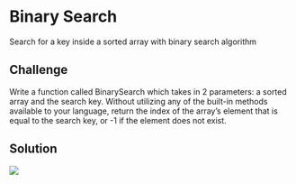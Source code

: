<img src="">

# Binary Search
Search for a key inside a sorted array with binary search algorithm

## Challenge
Write a function called BinarySearch which takes in 2 parameters: a sorted array and the search key. Without utilizing any of the built-in methods available to your language, return the index of the array’s element that is equal to the search key, or -1 if the element does not exist.

## Solution
<img src = "./assets/.JPG">